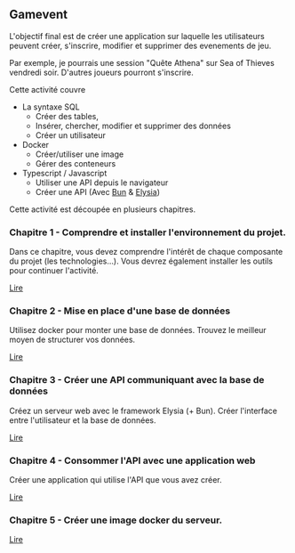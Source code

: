 ## Gamevent

L'objectif final est de créer une application sur laquelle les utilisateurs peuvent créer, s'inscrire, modifier et supprimer des evenements de jeu.

Par exemple, je pourrais une session "Quête Athena" sur Sea of Thieves vendredi soir. D'autres joueurs pourront s'inscrire.

Cette activité couvre 
- La syntaxe SQL
    - Créer des tables,
    - Insérer, chercher, modifier et supprimer des données
    - Créer un utilisateur
- Docker
    - Créer/utiliser une image
    - Gérer des conteneurs
- Typescript / Javascript
    - Utiliser une API depuis le navigateur
    - Créer une API (Avec [Bun](https://bun.sh) & [Elysia](https://elysiajs.com))

Cette activité est découpée en plusieurs chapitres.

### Chapitre 1 - Comprendre et installer l'environnement du projet.

Dans ce chapitre, vous devez comprendre l'intérêt de chaque composante du projet (les technologies...). Vous devrez également installer les outils pour continuer l'activité.

[Lire](./chapitres/chap-1/part-1.md)

### Chapitre 2 - Mise en place d'une base de données

Utilisez docker pour monter une base de données. Trouvez le meilleur moyen de structurer vos données.

[Lire](./chapitres/chap-2/part-1.md)

### Chapitre 3 - Créer une API communiquant avec la base de données

Créez un serveur web avec le framework Elysia (+ Bun). Créer l'interface entre l'utilisateur et la base de données.

[Lire](./chapitres/chap-3/part-1.md)

### Chapitre 4 - Consommer l'API avec une application web

Créer une application qui utilise l'API que vous avez créer.

[Lire](./chapitres/chap-4/part-1.md)

### Chapitre 5 - Créer une image docker du serveur.
[Lire](./chapitres/chap-5/part-1.md)